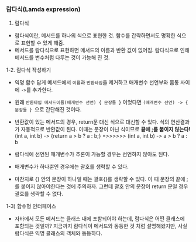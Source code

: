 ### 람다식(Lamda expression)

1. 람다식
- 람다식이란, 메서드를 하나의 식으로 표현한 것. 함수를 간략하면서도 명확한 식으로 표현할 수 있게 해줌.
- 메서드를 람다식으로 표현하면 메서드의 이름과 반환 값이 없어짐. 람다식으로 인해 메서드를 변수처럼 다루는 것이 가능해 진 것.

1-2. 람다식 작성하기
- 익명 함수 답게 메서드에서 `이름`과 `반환타입`을 제거하고 매개변수 선언부와 몸통 사이에 `->`를 추가한다.
- 원래 
` 반환타입 메서드이름(매개변수 선언) {	문장들	} ` 이었다면 
`(매개변수 선언) -> {	문장들	} `으로 간단해진 것이다.
- 반환값이 있는 메서드의 경우, return문 대신 식으로 대신할 수 있다. 식의 연산결과가 자동적으로 반환값이 된다. 이때는 문장이 아닌 식이므로 **끝에 ;를 붙이지 않는다!**
	(int a, int b) -> {return a > b ? a : b;} 
=>>>>>>	(int a, int b) -> a > b ? a : b

- 람다식에 선언된 매개변수가 추론이 가능할 경우는 선언하지 않아도 된다.
- 매개변수가 하나뿐인 경우에는 괄호를 생략할 수 있다.
- 마찬지로 {} 안의 문장이 하나일 때는 괄호{}를 생략할 수 있다. 이 때 문장의 끝에 ;를 붙이지 않아야한다는 것에 주의하자. 그런데 괄호 안의 문장이 return 문일 경우 괄호를 생략할 수 없다.

1-3) 함수형 인터페이스
- 자바에서 모든 메서드는 클래스 내에 포함되어야 하는데, 람다식은 어떤 클래스에 포함되는 것일까? 지금까지 람다식이 메서드와 동등한 것 처럼 설명해왔지만, 사실
람다식은 익명 클래스의 객체와 동등하다.
